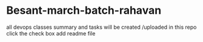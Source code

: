 # Besant-march-batch-rahavan
all devops classes summary and tasks will be created /uploaded in  this repo click the check box add readme file
